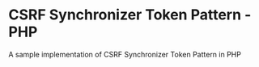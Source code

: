 # CSRF Synchronizer Token Pattern - PHP

A sample implementation of CSRF Synchronizer Token Pattern in PHP
